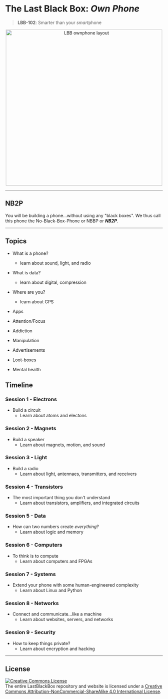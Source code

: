 # The Last Black Box: *Own Phone*

> **LBB-102**: Smarter than your *smart*phone

<p align="center">
<img src="_designs/layout_ownphone.png" alt="LBB ownphone layout" width="500" height="500">
</p>

----

## NB2P

You will be building a phone...without using any "black boxes". We thus call this phone the No-Black-Box-Phone or NBBP or ***NB2P***.

----

## Topics

- What is a phone?
  - learn about sound, light, and radio
- What is data?
  - learn about digital, compression
- Where are you?
  - learn about GPS
- Apps

- Attention/Focus
- Addiction
- Manipulation
- Advertisements
- Loot-boxes
- Mental health


## Timeline

### Session 1 - Electrons

- Build a circuit
  - Learn about atoms and electons

### Session 2 - Magnets

- Build a speaker
  - Learn about magnets, motion, and sound

### Session 3 - Light

- Build a radio
  - Learn about light, antennaes, transmitters, and receivers

### Session 4 - Transistors

- The most important thing you don't understand
  - Learn about transistors, amplifiers, and integrated circuits

### Session 5 - Data

- How can two numbers create *everything*?
  - Learn about logic and memory

### Session 6 - Computers

- To think is to compute
  - Learn about computers and FPGAs

### Session 7 - Systems

- Extend your phone with some human-engineered complexity
  - Learn about Linux and Python

### Session 8 - Networks

- Connect and communicate...like a machine
  - Learn about websites, servers, and networks

### Session 9 - Security

- How to keep things private?
  - Learn about encryption and hacking

----

## License

<a rel="license" href="http://creativecommons.org/licenses/by-nc-sa/4.0/"><img alt="Creative Commons License" style="border-width:0" src="https://i.creativecommons.org/l/by-nc-sa/4.0/88x31.png" /></a><br />The entire LastBlackBox repository and website is licensed under a <a rel="license" href="http://creativecommons.org/licenses/by-nc-sa/4.0/">Creative Commons Attribution-NonCommercial-ShareAlike 4.0 International License</a>.
